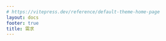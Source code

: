 ```yaml
---
# https://vitepress.dev/reference/default-theme-home-page
layout: docs
footer: true
title: 需求
---
```


